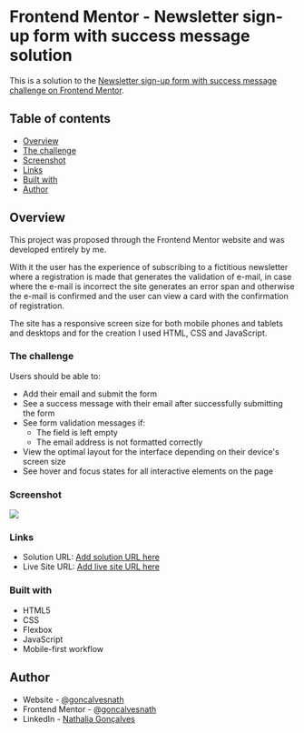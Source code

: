 # Frontend Mentor - Newsletter sign-up form with success message solution

This is a solution to the [Newsletter sign-up form with success message challenge on Frontend Mentor](https://www.frontendmentor.io/challenges/newsletter-signup-form-with-success-message-3FC1AZbNrv). 

## Table of contents

  - [Overview](#overview)
  - [The challenge](#the-challenge)
  - [Screenshot](#screenshot)
  - [Links](#links)
  - [Built with](#built-with)
  - [Author](#author)

## Overview

This project was proposed through the Frontend Mentor website and was developed entirely by me. 

With it the user has the experience of subscribing to a fictitious newsletter where a registration is made that generates the validation of e-mail, in case where the e-mail is incorrect the site generates an error span and otherwise the e-mail is confirmed and the user can view a card with the confirmation of registration. 

The site has a responsive screen size for both mobile phones and tablets and desktops and for the creation I used HTML, CSS and JavaScript.

### The challenge

Users should be able to:

- Add their email and submit the form
- See a success message with their email after successfully submitting the form
- See form validation messages if:
  - The field is left empty
  - The email address is not formatted correctly
- View the optimal layout for the interface depending on their device's screen size
- See hover and focus states for all interactive elements on the page

### Screenshot

![](./screenshot.jpg)


### Links

- Solution URL: [Add solution URL here](https://your-solution-url.com)
- Live Site URL: [Add live site URL here](https://your-live-site-url.com)

### Built with

- HTML5
- CSS 
- Flexbox
- JavaScript
- Mobile-first workflow


## Author

- Website - [@goncalvesnath](https://github.com/GoncalvesNath)
- Frontend Mentor - [@goncalvesnath](https://www.frontendmentor.io/profile/GoncalvesNath)
- LinkedIn - [Nathalia Gonçalves](https://www.linkedin.com/in/nathalia-g-dias/)
